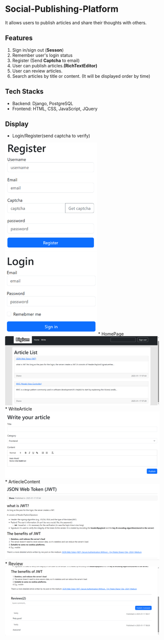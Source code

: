 
# Social-Publishing-Platform
It allows users to publish articles and share their thoughts with others.

## Features
1. Sign in/sign out (**Sesson**)
2. Remember user's login status
2. Register (Send **Captcha** to email) 
3. User can publish articles.**(RichTextEditor)** 
4. User can review articles.
5. Search articles by title or content. (It will be displayed order by time)

## Tech Stacks
* Backend: Django, PostgreSQL 
* Frontend: HTML, CSS, JavaScript, JQuery

## Display
* Login/Register(send captcha to verify)
<img src="static/image/register.png" alt="img.png" width="300">
<img src="static/image/signin.png" alt="img.png" width="300">
* HomePage
<img src="static/image/index.png">
* WriteArticle
<img src="static/image/write.png">
* ArtiecleContent
<img src="static/image/article.png">
* Review
<img src="static/image/review.png">
